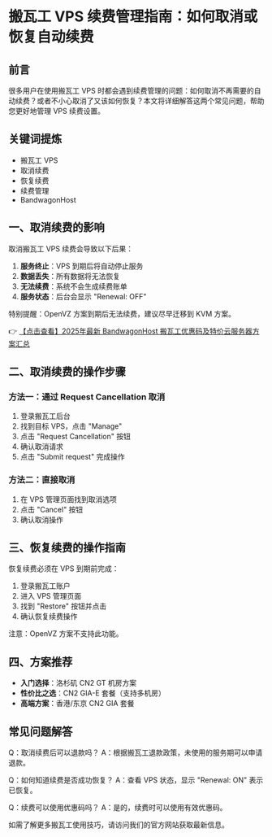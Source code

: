 # 搬瓦工 VPS 续费管理指南：如何取消或恢复自动续费

## 前言

很多用户在使用搬瓦工 VPS 时都会遇到续费管理的问题：如何取消不再需要的自动续费？或者不小心取消了又该如何恢复？本文将详细解答这两个常见问题，帮助您更好地管理 VPS 续费设置。

## 关键词提炼
- 搬瓦工 VPS
- 取消续费
- 恢复续费
- 续费管理
- BandwagonHost

## 一、取消续费的影响

取消搬瓦工 VPS 续费会导致以下后果：

1. **服务终止**：VPS 到期后将自动停止服务
2. **数据丢失**：所有数据将无法恢复
3. **无法续费**：系统不会生成续费账单
4. **服务状态**：后台会显示 "Renewal: OFF"

特别提醒：OpenVZ 方案到期后无法续费，建议尽早迁移到 KVM 方案。

👉 [【点击查看】2025年最新 BandwagonHost 搬瓦工优惠码及特价云服务器方案汇总](https://bit.ly/banwagon)

## 二、取消续费的操作步骤

### 方法一：通过 Request Cancellation 取消

1. 登录搬瓦工后台
2. 找到目标 VPS，点击 "Manage"
3. 点击 "Request Cancellation" 按钮
4. 确认取消请求
5. 点击 "Submit request" 完成操作

### 方法二：直接取消

1. 在 VPS 管理页面找到取消选项
2. 点击 "Cancel" 按钮
3. 确认取消操作

## 三、恢复续费的操作指南

恢复续费必须在 VPS 到期前完成：

1. 登录搬瓦工账户
2. 进入 VPS 管理页面
3. 找到 "Restore" 按钮并点击
4. 确认恢复续费操作

注意：OpenVZ 方案不支持此功能。

## 四、方案推荐

- **入门选择**：洛杉矶 CN2 GT 机房方案
- **性价比之选**：CN2 GIA-E 套餐（支持多机房）
- **高端方案**：香港/东京 CN2 GIA 套餐

## 常见问题解答

Q：取消续费后可以退款吗？
A：根据搬瓦工退款政策，未使用的服务期可以申请退款。

Q：如何知道续费是否成功恢复？
A：查看 VPS 状态，显示 "Renewal: ON" 表示已恢复。

Q：续费可以使用优惠码吗？
A：是的，续费时可以使用有效优惠码。

如需了解更多搬瓦工使用技巧，请访问我们的官方网站获取最新信息。